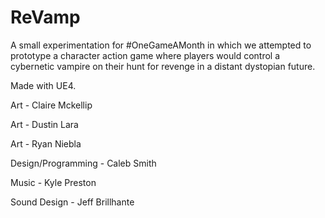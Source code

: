 # ReVamp

A small experimentation for #OneGameAMonth in which we attempted to prototype a character action game where players would control a cybernetic vampire on their hunt for revenge in a distant dystopian future.

Made with UE4.

Art - Claire Mckellip

Art - Dustin Lara

Art - Ryan Niebla

Design/Programming - Caleb Smith

Music - Kyle Preston

Sound Design - Jeff Brillhante

